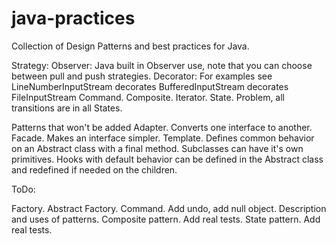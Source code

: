 java-practices
==============

Collection of Design Patterns and best practices for Java.

Strategy:
Observer: Java built in Observer use, note that you can choose between pull and push strategies.
Decorator: For examples see LineNumberInputStream decorates BufferedInputStream decorates FileInputStream
Command.
Composite.
Iterator.
State. Problem, all transitions are in all States.

Patterns that won't be added
Adapter. Converts one interface to another.
Facade. Makes an interface simpler.
Template. Defines common behavior on an Abstract class with a final method. Subclasses can have it's own primitives. Hooks with default behavior can be defined in the Abstract class and redefined if needed on the children.

ToDo:

Factory.
Abstract Factory.
Command. Add undo, add null object.
Description and uses of patterns.
Composite pattern. Add real tests.
State pattern. Add real tests.
